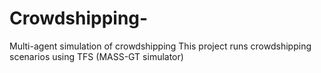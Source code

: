 # Crowdshipping-
Multi-agent simulation of crowdshipping 
This project runs crowdshipping scenarios using TFS (MASS-GT simulator) 
